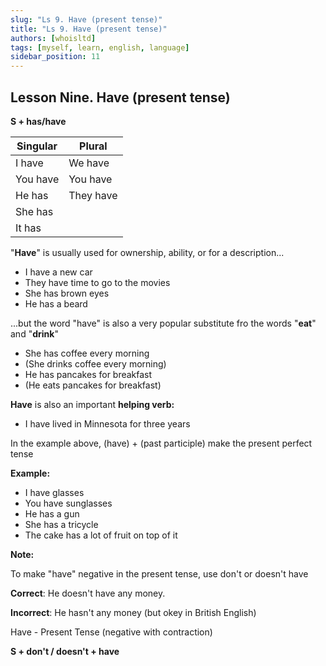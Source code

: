 ```yaml
---
slug: "Ls 9. Have (present tense)"
title: "Ls 9. Have (present tense)"
authors: [whoisltd]
tags: [myself, learn, english, language]
sidebar_position: 11
---
```


## Lesson Nine. Have (present tense)

**S + has/have**

| Singular | Plural    |
| -------- | --------- |
| I have   | We have   |
| You have | You have  |
| He has   | They have |
| She has  |           |
| It has   |           |

"**Have**" is usually used for ownership, ability, or for a description...

- I have a new car
- They have time to go to the movies
- She has brown eyes
- He has a beard

...but the word "have" is also a very popular substitute fro the words "**eat**" and "**drink**"

- She has coffee every morning
- (She drinks coffee every morning)
- He has pancakes for breakfast
- (He eats pancakes for breakfast)



**Have** is also an important **helping verb:**

- I have lived in Minnesota for three years

In the example above, (have) + (past participle) make the present perfect tense

**Example:**

- I have glasses
- You have sunglasses
- He has a gun
- She has a tricycle
- The cake has a lot of fruit on top of it

**Note:**

To make "have" negative in the present tense, use don't or doesn't have

**Correct**: He doesn't have any money.

**Incorrect**: He hasn't any money (but okey in British English)

Have - Present Tense (negative with contraction)

**S + don't / doesn't + have**

